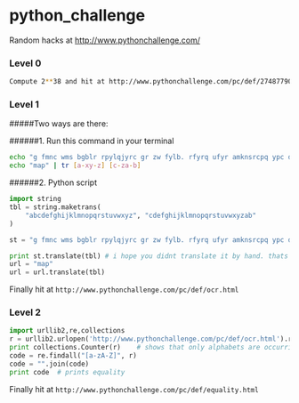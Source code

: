 # python_challenge
Random hacks at http://www.pythonchallenge.com/

### Level 0
```sh
Compute 2**38 and hit at http://www.pythonchallenge.com/pc/def/274877906944.html
```
### Level 1
#####Two ways are there:

######1. Run this command in your terminal 

```sh
echo "g fmnc wms bgblr rpylqjyrc gr zw fylb. rfyrq ufyr amknsrcpq ypc dmp. bmgle gr gl zw fylb gq glcddgagclr ylb rfyr'q ufw rfgq rcvr gq qm jmle. sqgle qrpgle.kyicrpylq() gq pcamkkclbcb. lmu ynnjw ml rfc spj." | tr [a-xy-z] [c-za-b]
echo "map" | tr [a-xy-z] [c-za-b]
```

######2. Python script
```py
import string
tbl = string.maketrans(
    "abcdefghijklmnopqrstuvwxyz", "cdefghijklmnopqrstuvwxyzab"
)

st = "g fmnc wms bgblr rpylqjyrc gr zw fylb. rfyrq ufyr amknsrcpq ypc dmp. bmgle gr gl zw fylb gq glcddgagclr ylb rfyr'q ufw rfgq rcvr gq qm jmle. sqgle qrpgle.kyicrpylq() gq pcamkkclbcb. lmu ynnjw ml rfc spj."

print st.translate(tbl) # i hope you didnt translate it by hand. thats what computers are for. doing it in by hand is inefficient and that's why this text is so long. using string.maketrans() is recommended. now apply on the url.
url = "map"
url = url.translate(tbl)
```
Finally hit at `http://www.pythonchallenge.com/pc/def/ocr.html`

### Level 2
```py
import urllib2,re,collections
r = urllib2.urlopen('http://www.pythonchallenge.com/pc/def/ocr.html').read()[843:]  # filter shit
print collections.Counter(r)    # shows that only alphabets are occurring once. So let's filter them out
code = re.findall("[a-zA-Z]", r)
code = "".join(code)
print code  # prints equality
```
Finally hit at `http://www.pythonchallenge.com/pc/def/equality.html`
